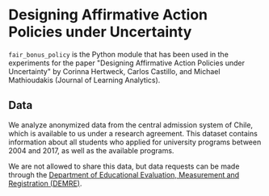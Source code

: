 # Designing Affirmative Action Policies under Uncertainty

`fair_bonus_policy` is the Python module that has been used in the experiments for the paper "Designing Affirmative Action Policies under Uncertainty" by Corinna Hertweck, Carlos Castillo, and Michael Mathioudakis (Journal of Learning Analytics).

## Data

We analyze anonymized data from the central admission system of Chile, which is available to us under a research agreement. This dataset contains information about all students who applied for university programs between 2004 and 2017, as well as the available programs.

We are not allowed to share this data, but data requests can be made through the [Department of Educational Evaluation, Measurement and Registration (DEMRE)](https://investigador.demre.cl/).